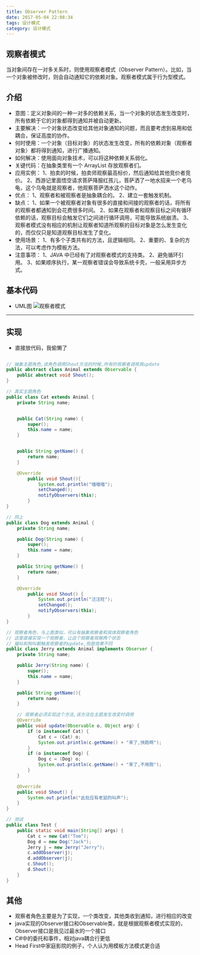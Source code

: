 ```yaml
---
title: Observer Pattern
date: 2017-05-04 22:08:34
tags: 设计模式
category: 设计模式
---
```

## 观察者模式
当对象间存在一对多关系时，则使用观察者模式（Observer Pattern）。比如，当一个对象被修改时，则会自动通知它的依赖对象。观察者模式属于行为型模式。

## 介绍
* 意图：定义对象间的一种一对多的依赖关系，当一个对象的状态发生改变时，所有依赖于它的对象都得到通知并被自动更新。
* 主要解决：一个对象状态改变给其他对象通知的问题，而且要考虑到易用和低耦合，保证高度的协作。
* 何时使用：一个对象（目标对象）的状态发生改变，所有的依赖对象（观察者对象）都将得到通知，进行广播通知。
* 如何解决：使用面向对象技术，可以将这种依赖关系弱化。
* 关键代码：在抽象类里有一个 ArrayList 存放观察者们。
* 应用实例： 1、拍卖的时候，拍卖师观察最高标价，然后通知给其他竞价者竞价。 2、西游记里面悟空请求菩萨降服红孩儿，菩萨洒了一地水招来一个老乌龟，这个乌龟就是观察者，他观察菩萨洒水这个动作。
* 优点： 1、观察者和被观察者是抽象耦合的。 2、建立一套触发机制。
* 缺点： 1、如果一个被观察者对象有很多的直接和间接的观察者的话，将所有的观察者都通知到会花费很多时间。 2、如果在观察者和观察目标之间有循环依赖的话，观察目标会触发它们之间进行循环调用，可能导致系统崩溃。 3、观察者模式没有相应的机制让观察者知道所观察的目标对象是怎么发生变化的，而仅仅只是知道观察目标发生了变化。
* 使用场景： 1、有多个子类共有的方法，且逻辑相同。 2、重要的、复杂的方法，可以考虑作为模板方法。
* 注意事项： 1、JAVA 中已经有了对观察者模式的支持类。 2、避免循环引用。 3、如果顺序执行，某一观察者错误会导致系统卡壳，一般采用异步方式。

## 基本代码
* UML图
![观察者模式](Observer.png)
***

## 实现
* 直接放代码，我偷懒了
```java

// 抽象主题角色,该角色调用Shout方法的时候,所有的观察者调用其update
public abstract class Animal extends Observable {
    public abstract void Shout();
}

// 真实主题角色
public class Cat extends Animal {
    private String name;


    public Cat(String name) {
        super();
        this.name = name;
    }


    public String getName() {
        return name;
    }

    @Override
        public void Shout(){
            System.out.println("喵喵喵");
            setChanged();
            notifyObservers(this);
        }
}

// 同上
public class Dog extends Animal {
    private String name;

    public Dog(String name) {
        super();
        this.name = name;
    }

    public String getName() {
        return name;
    }

    @Override
        public void Shout() {
            System.out.println("汪汪旺");
            setChanged();
            notifyObservers(this);
        }
}

// 观察者角色，与上面类似，可以有抽象观察者和具体观察者角色
// 这里直接实现一个观察者，让这个观察者观察两个状态
// 猫叫和狗叫都触发观察者的update,但是效果不同
public class Jerry extends Animal implements Observer {
    private String name;

    public Jerry(String name) {
        super();
        this.name = name;
    }

    public String getName(){
        return name;
    }

    // 观察者必须实现这个方法,该方法在主题发生改变时调用
    @Override
    public void update(Observable o, Object arg) {
        if (o instanceof Cat) {
            Cat c = (Cat) o;
            System.out.println(c.getName() + "来了,快跑啊");
        }
        if (o instanceof Dog) {
            Dog c = (Dog) o;
            System.out.println(c.getName() + "来了,不用跑");
        }
    }

    @Override
    public void Shout() {
        System.out.println("此处应有老鼠的叫声");
    }
}

// 测试
public class Test {
    public static void main(String[] args) {
        Cat c = new Cat("Tom");
        Dog d = new Dog("Jack");
        Jerry j = new Jerry("Jerry");
        c.addObserver(j);
        d.addObserver(j);
        c.Shout();
        d.Shout();	
    }
}
```

## 其他
* 观察者角色主要是为了实现，一个类改变，其他类收到通知，进行相应的改变
* java实现的Observer接口和Observable类，就是根据观察者模式实现的，Observer接口是我见过最水的一个接口
* C#中的委托和事件，相对java耦合行更低
* Head First中家庭影院的例子，个人认为用模板方法模式更合适
